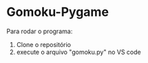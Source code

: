 # Gomoku-Pygame
Para rodar o programa:
1. Clone o repositório
2. execute o arquivo "gomoku.py" no VS code
